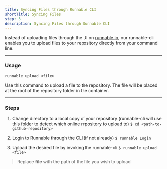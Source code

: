 ```yaml
---
title: Syncing Files through Runnable CLI
shortTitle: Syncing Files
step: 3
description: Syncing Files through Runnable CLI
---
```


Instead of uploading files through the UI on [runnable.io](http://runnable.io), our runnable-cli enables you to upload files to your repository directly from your command line.

---

### Usage
`runnable upload <file>`

Use this command to upload a file to the repository.
The file will be placed at the root of the repository folder in the container.

---

### Steps

1. Change directory to a local copy of your repository (runnable-cli will use this folder to detect which online repository to upload to)
  ```$ cd <path-to-github-repository>```

2. Login to Runnable through the CLI (if not already)
  ```$ runnable Login```

3. Upload the desired file by invoking the runnable-cli
  ```$ runnable upload <file>```
  > Replace **file** with the path of the file you wish to upload
